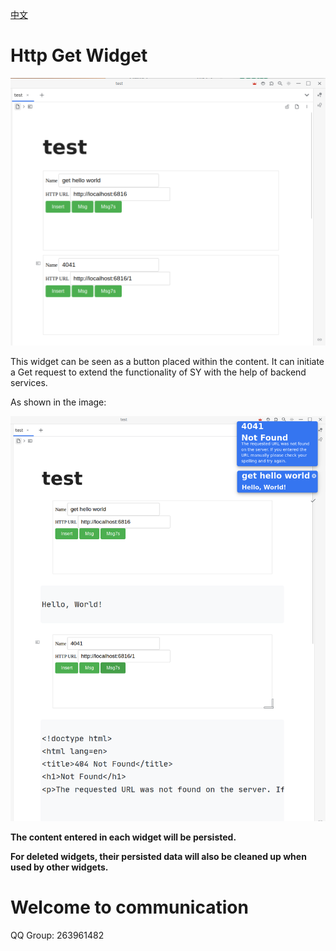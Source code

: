 [中文](https://github.com/IAliceBobI/sy-httpget-widget/blob/main/README_zh_CN.md)

# Http Get Widget

![preview](./preview-11.png)

This widget can be seen as a button placed within the content. It can initiate a Get request to extend the functionality of SY with the help of backend services.

As shown in the image:

![preview](./preview-22.png)

**The content entered in each widget will be persisted.**

**For deleted widgets, their persisted data will also be cleaned up when used by other widgets.**

# Welcome to communication

QQ Group: 263961482

